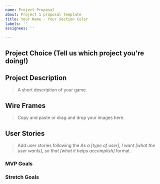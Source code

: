 ```yaml
---
name: Project Proposal
about: Project 1 proposal template
title: Your Name - Your Section Color
labels: ''
assignees: ''

---
```


## Project Choice (Tell us which project you're doing!)


## Project Description 
> A short description of your game.


## Wire Frames
> Copy and paste or drag and drop your images here.

## User Stories
> Add user stories following the _As a [type of user], I want [what the user wants], so that [what it helps accomplish]_ format.

### MVP Goals


### Stretch Goals
